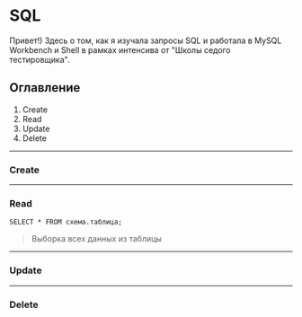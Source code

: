 # SQL
Привет!) Здесь о том, как я изучала запросы SQL и работала в MySQL Workbench и Shell в рамках интенсива от "Школы седого тестировщика".

## Оглавление
1. Create
2. Read
3. Update
4. Delete

_____

### Create

_____

### Read
```SELECT * FROM схема.таблица;```
>Выборка всех данных из таблицы
>
_____

### Update

_____

### Delete
